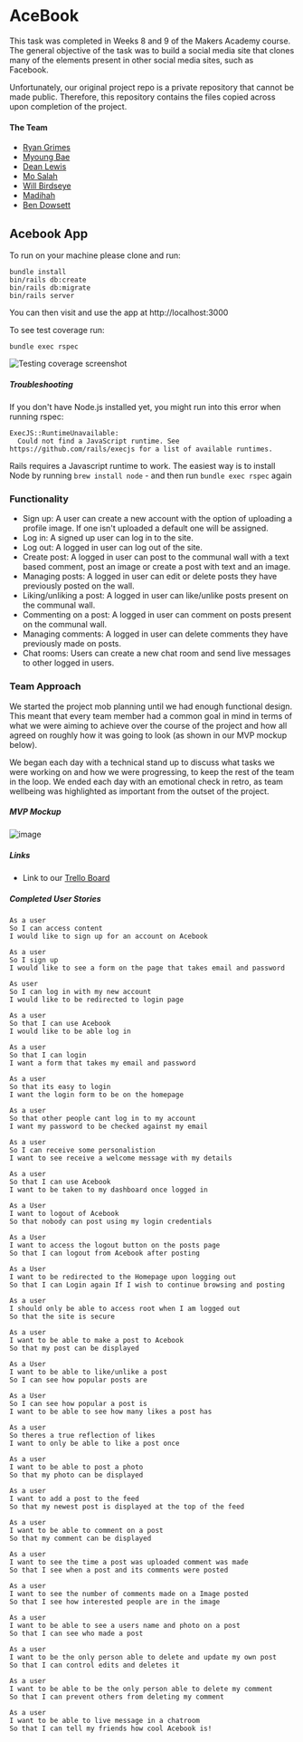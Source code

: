 # AceBook

This task was completed in Weeks 8 and 9 of the Makers Academy course. The general objective of the task was to build a social media site that clones many of the elements present in other social media sites, such as Facebook.

Unfortunately, our original project repo is a private repository that cannot be made public. Therefore, this repository contains the files copied across upon completion of the project.

#### The Team
- [Ryan Grimes](https://github.com/RPGrimes)
- [Myoung Bae](https://github.com/mhbae-dev)
- [Dean Lewis](https://github.com/doinyne)
- [Mo Salah](https://github.com/mo-codes1)
- [Will Birdseye](https://github.com/Will-Birdseye)
- [Madihah](https://github.com/DoodleDeBug)
- [Ben Dowsett](https://github.com/bdowsett)

## Acebook App
To run on your machine please clone and run:
```
bundle install
bin/rails db:create
bin/rails db:migrate
bin/rails server
```
You can then visit and use the app at http://localhost:3000

To see test coverage run:
```
bundle exec rspec
```

![Testing coverage screenshot](https://user-images.githubusercontent.com/75947453/149622547-41f40808-248f-451f-8ec5-374638a7a66a.png)

##### Troubleshooting

If you don't have Node.js installed yet, you might run into this error when running rspec:

```
ExecJS::RuntimeUnavailable:
  Could not find a JavaScript runtime. See https://github.com/rails/execjs for a list of available runtimes.
 ```

Rails requires a Javascript runtime to work. The easiest way is to install Node by running `brew install node` - and then run `bundle exec rspec` again

### Functionality

- Sign up:  A user can create a new account with the option of uploading a profile image. If one isn't uploaded a default one will be assigned.
- Log in: A signed up user can log in to the site.
- Log out: A logged in user can log out of the site.
- Create post: A logged in user can post to the communal wall with a text based comment, post an image or create a post with text and an image.
- Managing posts: A logged in user can edit or delete posts they have previously posted on the wall.
- Liking/unliking a post: A logged in user can like/unlike posts present on the communal wall.
- Commenting on a post: A logged in user can comment on posts present on the communal wall.
- Managing comments: A logged in user can delete comments they have previously made on posts.
- Chat rooms: Users can create a new chat room and send live messages to other logged in users.

### Team Approach

We started the project mob planning until we had enough functional design. This meant that every team member had a common goal in mind in terms of what we were aiming to achieve over the course of the project and how all agreed on roughly how it was going to look (as shown in our MVP mockup below).

We began each day with a technical stand up to discuss what tasks we were working on and how we were progressing, to keep the rest of the team in the loop. We ended each day with an emotional check in retro, as team wellbeing was highlighted as important from the outset of the project.

##### MVP Mockup 

![image](https://user-images.githubusercontent.com/75613073/145019013-674c2d06-2cb6-4165-9039-8a9b5a9912d5.png)

##### Links

- Link to our [Trello Board](https://trello.com/b/L3P4vDYK/acebook-team-name)

##### Completed User Stories

```
As a user 
So I can access content 
I would like to sign up for an account on Acebook

As a user 
So I sign up 
I would like to see a form on the page that takes email and password

As user 
So I can log in with my new account 
I would like to be redirected to login page

As a user 
So that I can use Acebook 
I would like to be able log in 

As a user 
So that I can login
I want a form that takes my email and password

As a user 
So that its easy to login 
I want the login form to be on the homepage

As a user
So that other people cant log in to my account 
I want my password to be checked against my email 

As a user 
So I can receive some personalistion
I want to see receive a welcome message with my details

As a user 
So that I can use Acebook 
I want to be taken to my dashboard once logged in 

As a User
I want to logout of Acebook
So that nobody can post using my login credentials

As a User
I want to access the logout button on the posts page
So that I can logout from Acebook after posting

As a User
I want to be redirected to the Homepage upon logging out
So that I can Login again If I wish to continue browsing and posting

As a user 
I should only be able to access root when I am logged out 
So that the site is secure 

As a user
I want to be able to make a post to Acebook
So that my post can be displayed

As a User
I want to be able to like/unlike a post 
So I can see how popular posts are

As a User 
So I can see how popular a post is
I want to be able to see how many likes a post has

As a user
So theres a true reflection of likes 
I want to only be able to like a post once

As a user
I want to be able to post a photo
So that my photo can be displayed

As a user
I want to add a post to the feed
So that my newest post is displayed at the top of the feed

As a user
I want to be able to comment on a post
So that my comment can be displayed

As a user
I want to see the time a post was uploaded comment was made
So that I see when a post and its comments were posted

As a user
I want to see the number of comments made on a Image posted
So that I see how interested people are in the image

As a user
I want to be able to see a users name and photo on a post
So that I can see who made a post

As a user
I want to be the only person able to delete and update my own post
So that I can control edits and deletes it

As a user
I want to be able to be the only person able to delete my comment
So that I can prevent others from deleting my comment

As a user
I want to be able to live message in a chatroom
So that I can tell my friends how cool Acebook is!
```



